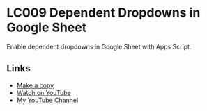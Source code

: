 # LC009 Dependent Dropdowns in Google Sheet

Enable dependent dropdowns in Google Sheet with Apps Script.

## Links

- [Make a copy](https://docs.google.com/spreadsheets/d/1Xb0zCNmhn8q26zX0JJjpvMKAH5WOwQkIa2Y1B22i0Zs/copy)
- [Watch on YouTube](https://youtu.be/vjU8JUyUdwY)
- [My YouTube Channel](https://youtube.com/ashtonfei/)
